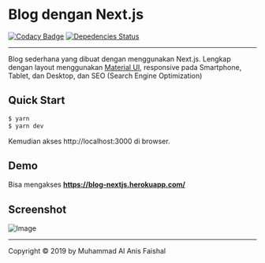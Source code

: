 
# Blog dengan Next.js

[![Codacy Badge](https://api.codacy.com/project/badge/Grade/f51f5625c4b6440dae3682d103fc7a45)](https://app.codacy.com/app/maafaishal/nextjs-blog?utm_source=github.com&utm_medium=referral&utm_content=maafaishal/nextjs-blog&utm_campaign=Badge_Grade_Dashboard)
[![Depedencies Status](https://david-dm.org/maafaishal/nextjs-blog.svg)](https://david-dm.org/maafaishal/nextjs-blog)

***

Blog sederhana yang dibuat dengan menggunakan Next.js. Lengkap dengan layout menggunakan [Material UI](https://material-ui.com/ "Material UI"), responsive pada Smartphone, Tablet, dan Desktop, dan SEO (Search Engine Optimization)

## Quick Start
``` bash
$ yarn
$ yarn dev
```
Kemudian akses http://localhost:3000 di browser.

## Demo

Bisa mengakses **https://blog-nextjs.herokuapp.com/**

## Screenshot

![Image](https://cdn.pbrd.co/images/HYgkway.png)

----

Copyright © 2019 by Muhammad Al Anis Faishal

